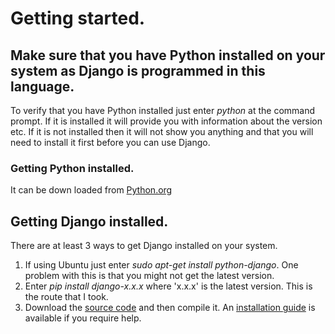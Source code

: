 # Getting started.

## Make sure that you have Python installed on your system as Django is programmed in this language.
To verify that you have Python installed just enter _python_ at the command prompt.  If it is installed it will provide you with information about the version etc.  If it is not installed then it will not show you anything and that you will need to install it first before you can use Django.

### Getting Python installed.

It can be down loaded from [Python.org](https://www.python.org/downloads/)

## Getting Django installed.

There are at least 3 ways to get Django installed on your system.

1. If using Ubuntu just enter _sudo apt-get install python-django_.  One problem with this is that you might not get the latest version.
1. Enter _pip install django-x.x.x_ where 'x.x.x' is the latest version.  This is the route that I took.
1. Download the [source code](https://www.djangoproject.com/download/) and then compile it.  An [installation guide](https://docs.djangoproject.com/en/stable/intro/install/) is available if you require help.

